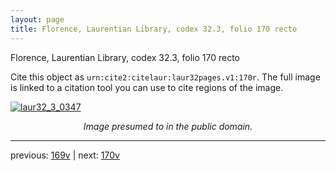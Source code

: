 ```yaml
---
layout: page
title: Florence, Laurentian Library, codex 32.3, folio 170 recto
---
```


Florence, Laurentian Library, codex 32.3, folio 170 recto

Cite this object as `urn:cite2:citelaur:laur32pages.v1:170r`.  The full image is linked to a citation tool you can use to cite regions of the image.

[![laur32_3_0347](http://www.homermultitext.org/iipsrv?IIIF=/project/homer/pyramidal/deepzoom/citelaur/laur32imgs/v1/laur32_3_0347.tif/full/800,/0/default.jpg)](http://www.homermultitext.org/ict2/?urn=urn:cite2:citelaur:laur32imgs.v1:laur32_3_0347) 

<p style="text-align: center; font-style: italic;">Image presumed to in the public domain.</p>

---

previous: [169v](../169v/) | next: [170v](../170v/)